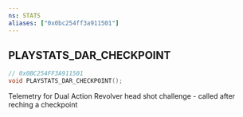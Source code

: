 ```yaml
---
ns: STATS
aliases: ["0x0bc254ff3a911501"]
---
```

## PLAYSTATS_DAR_CHECKPOINT

```c
// 0x0BC254FF3A911501
void PLAYSTATS_DAR_CHECKPOINT();
```

Telemetry for Dual Action Revolver head shot challenge - called after reching a checkpoint

